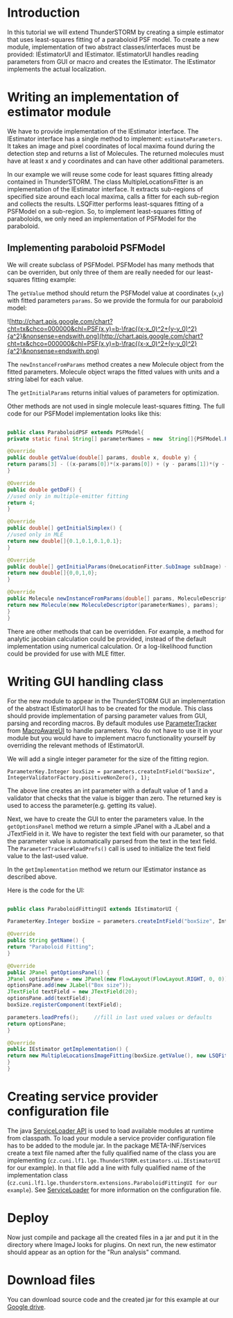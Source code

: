 # Introduction #

In this tutorial we will extend ThunderSTORM by creating a simple estimator that uses least-squares fitting of a paraboloid PSF model. To create a new module, implementation of two abstract classes/interfaces must be provided: IEstimatorUI and IEstimator. IEstimatorUI handles reading parameters from GUI or macro and creates the IEstimator. The IEstimator implements the actual localization.


# Writing an implementation of estimator module #

We have to provide implementation of the IEstimator interface. The IEstimator interface has a single method to implement: `estimateParameters`. It takes an image and pixel coordinates of local maxima found during the detection step and returns a list of Molecules. The returned molecules must have at least x and y coordinates and can have other additional parameters.

In our example we will reuse some code for least squares fitting already contained in ThunderSTORM. The class MultipleLocationsFitter is an implementation of the IEstimator interface. It extracts sub-regions of specified size around each local maxima, calls a fitter for each sub-region and collects the results. LSQFitter performs least-squares fitting of a PSFModel on a sub-region. So, to implement least-squares fitting of paraboloids, we only need an implementation of PSFModel for the paraboloid.

## Implementing paraboloid PSFModel ##
We will create subclass of PSFModel. PSFModel has many methods that can be overriden, but only three of them are really needed for our least-squares fitting example:

The `getValue` method should return the PSFModel value at coordinates (`x`,`y`) with fitted parameters `params`. So we provide the formula for our paraboloid model:

![http://chart.apis.google.com/chart?cht=tx&chco=000000&chl=PSF(x,y)=b-\frac{(x-x_0)^2+(y-y_0)^2}{a^2}&nonsense=endswith.png](http://chart.apis.google.com/chart?cht=tx&chco=000000&chl=PSF(x,y)=b-\frac{(x-x_0)^2+(y-y_0)^2}{a^2}&nonsense=endswith.png)


The `newInstanceFromParams` method creates a new Molecule object from the fitted parameters. Molecule object wraps the fitted values with units and a string label for each value.

The `getInitialParams` returns initial values of parameters for optimization.

Other methods are not used in single molecule least-squares fitting.
The full code for our PSFModel implementation looks like this:

```java

public class ParaboloidPSF extends PSFModel{
private static final String[] parameterNames = new  String[]{PSFModel.Params.LABEL_X, PSFModel.Params.LABEL_Y, "a", "b"};

@Override
public double getValue(double[] params, double x, double y) {
return params[3] - ((x-params[0])*(x-params[0]) + (y - params[1])*(y - params[1]))/(params[2]*params[2]);
}

@Override
public double getDoF() {
//used only in multiple-emitter fitting
return 4;
}

@Override
public double[] getInitialSimplex() {
//used only in MLE
return new double[]{0.1,0.1,0.1,0.1};
}

@Override
public double[] getInitialParams(OneLocationFitter.SubImage subImage) {
return new double[]{0,0,1,0};
}

@Override
public Molecule newInstanceFromParams(double[] params, MoleculeDescriptor.Units subImageUnits) {
return new Molecule(new MoleculeDescriptor(parameterNames), params);
}
}
```

There are other methods that can be overridden. For example, a method for analytic jacobian calculation could be provided, instead of the default implementation using numerical calculation. Or a log-likelihood function could be provided for use with MLE fitter.

# Writing GUI handling class #
For the new module to appear in the ThunderSTORM GUI an implementation of the abstract IEstimatorUI has to be created for the module. This class should provide implementation of parsing parameter values from GUI, parsing and recording macros. By default modules use [ParameterTracker](https://googledrive.com/host/0B5BHzluxJ2uFb1hZRy11dV9SSUU/cz/cuni/lf1/lge/thunderstorm/util/macroui/ParameterTracker.html) from [MacroAwareUI](https://bitbucket.org/pepa_borkovec/macroawareui) to handle parameters. You do not have to use it in your module but you would have to implement macro functionality yourself by overriding the relevant methods of IEstimatorUI.

We will add a single integer parameter for the size of the fitting region.
```
ParameterKey.Integer boxSize = parameters.createIntField("boxSize", IntegerValidatorFactory.positiveNonZero(), 1);
```
The above line creates an int parameter with a default value of 1 and a validator that checks that the value is bigger than zero. The returned key is used to access the parameter(e.g. getting its value).

Next, we have to create the GUI to enter the parameters value. In the `getOptionsPanel` method we return a simple JPanel with a JLabel and a JTextField in it. We have to register the text field with our parameter, so that the parameter value is automatically parsed from the text in the text field. The `ParameterTracker#loadPrefs()` call is used to initialize the text field value to the last-used value.

In the `getImplementation` method we return our IEstimator instance as described above.

Here is the code for the UI:
```java

public class ParaboloidFittingUI extends IEstimatorUI {

ParameterKey.Integer boxSize = parameters.createIntField("boxSize", IntegerValidatorFactory.positiveNonZero(), 1);

@Override
public String getName() {
return "Paraboloid Fitting";
}

@Override
public JPanel getOptionsPanel() {
JPanel optionsPane = new JPanel(new FlowLayout(FlowLayout.RIGHT, 0, 0));
optionsPane.add(new JLabel("Box size"));
JTextField textField = new JTextField(20);
optionsPane.add(textField);
boxSize.registerComponent(textField);

parameters.loadPrefs();     //fill in last used values or defaults
return optionsPane;
}

@Override
public IEstimator getImplementation() {
return new MultipleLocationsImageFitting(boxSize.getValue(), new LSQFitter(new ParaboloidPSF(), false));
}
}
```

# Creating service provider configuration file #
The java [ServiceLoader API](http://docs.oracle.com/javase/tutorial/ext/basics/spi.html) is used to load available modules at runtime from classpath. To load your module a service provider configuration file has to be added to the module jar. In the package META-INF/services create a text file named after the fully qualified name of the class you are implementing (`cz.cuni.lf1.lge.ThunderSTORM.estimators.ui.IEstimatorUI` for our example). In that file add a line with fully qualified name of the implementation class (`cz.cuni.lf1.lge.thunderstorm.extensions.ParaboloidFittingUI for our example`). See [ServiceLoader](http://docs.oracle.com/javase/7/docs/api/java/util/ServiceLoader.html) for more information on the configuration file.

# Deploy #
Now just compile and package all the created files in a jar and put it in the directory where ImageJ looks for plugins. On next run, the new estimator should appear as an option for the "Run analysis" command.

# Download files #
You can download source code and the created jar for this example at our [Google drive](https://googledrive.com/host/0BzOGc-xMFyDYR1JaelZYQmJsaUE/extras/extend/).